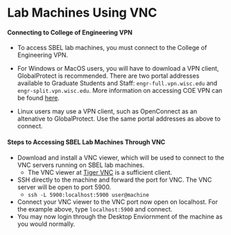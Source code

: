 # Lab Machines Using VNC

#### Connecting to College of Engineering VPN
* To access SBEL lab machines, you must connect to the College of Engineering VPN.

* For Windows or MacOS users, you will have to download a VPN client, GlobalProtect is recommended. There are two portal addresses available to Graduate Students and Staff: `engr-full.vpn.wisc.edu` and `engr-split.vpn.wisc.edu`. More information on accessing COE VPN can be found [here](https://kb.wisc.edu/cae/page.php?id=5573).

* Linux users may use a VPN client, such as OpenConnect as an altenative to GlobalProtect. Use the same portal addresses as above to connect. 

#### Steps to Accessing SBEL Lab Machines Through VNC
* Download and install a VNC viewer, which will be used to connect to the VNC servers running on SBEL lab machines.
	* The VNC viewer at [Tiger VNC](https://bintray.com/tigervnc/stable/tigervnc/1.10.1) is a sufficient client.
* SSH directly to the machine and forward the port for VNC. The VNC server will be open to port 5900.
	* ```ssh -L 5900:localhost:5900 user@machine```
* Connect your VNC viewer to the VNC port now open on localhost. For the example above, type ```localhost:5900``` and connect.
* You may now login through the Desktop Enviornment of the machine as you would normally.